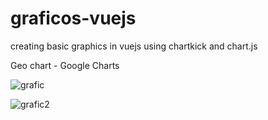 # graficos-vuejs
creating basic graphics in vuejs using chartkick and chart.js

Geo chart - Google Charts

![grafic](https://i.pinimg.com/originals/b7/96/49/b7964931fadd5802582f3f56cbfed7f0.jpg)


![grafic2](https://i.pinimg.com/originals/46/e2/1f/46e21faffc7de96e77bff5de1d2131fc.jpg)
